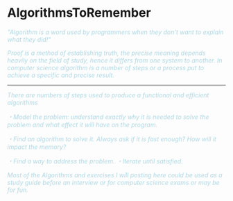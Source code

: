 # AlgorithmsToRemember
<style>
   p{
   color:lightblue;
   }
   </style>
   <em>"Algorithm is a word used by programmers when they don't want to explain what they did!"

<p>Proof is a method of establishing truth, the precise meaning depends heavily on the field of study, hence it differs from one system to another. In computer science algorithm is a number of steps or a process put to achieve a specific and precise result.<hr>

There are numbers of steps used to produce a functional and efficient algorithms

・Model the problem: understand exactly why it is needed to solve the problem and what effect it will have on the program.

・Find an algorithm to solve it. Always ask if it is fast enough? How will it impact the memory?

・Find a way to address the problem. ・Iterate until satisfied.

Most of the Algorithms and exercises I will posting here could be used as a study guide before an interview or for computer science  exams or may be for fun.</p>
